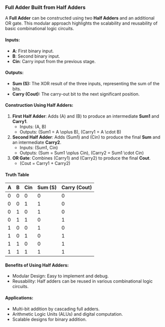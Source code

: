 
### Full Adder Built from Half Adders

A **Full Adder** can be constructed using two **Half Adders** and an additional OR gate. This modular approach highlights the scalability and reusability of basic combinational logic circuits.

#### Inputs:
- **A**: First binary input.
- **B**: Second binary input.
- **Cin**: Carry input from the previous stage.

#### Outputs:
- **Sum (S):** The XOR result of the three inputs, representing the sum of the bits.
- **Carry (Cout):** The carry-out bit to the next significant position.

#### Construction Using Half Adders:
1. **First Half Adder**: Adds \(A\) and \(B\) to produce an intermediate **Sum1** and **Carry1**.
   - Inputs: \(A, B\)
   - Outputs: \(Sum1 = A \oplus B\), \(Carry1 = A \cdot B\)
2. **Second Half Adder**: Adds \(Sum1\) and \(Cin\) to produce the final **Sum** and an intermediate **Carry2**.
   - Inputs: \(Sum1, Cin\)
   - Outputs: \(Sum = Sum1 \oplus Cin\), \(Carry2 = Sum1 \cdot Cin\)
3. **OR Gate**: Combines \(Carry1\) and \(Carry2\) to produce the final **Cout**.
   - \(Cout = Carry1 + Carry2\)

#### Truth Table

| A | B | Cin | Sum (S) | Carry (Cout) |
|---|---|-----|---------|--------------|
| 0 | 0 |  0  |    0    |      0       |
| 0 | 0 |  1  |    1    |      0       |
| 0 | 1 |  0  |    1    |      0       |
| 0 | 1 |  1  |    0    |      1       |
| 1 | 0 |  0  |    1    |      0       |
| 1 | 0 |  1  |    0    |      1       |
| 1 | 1 |  0  |    0    |      1       |
| 1 | 1 |  1  |    1    |      1       |

#### Benefits of Using Half Adders:
- Modular Design: Easy to implement and debug.
- Reusability: Half adders can be reused in various combinational logic circuits.

#### Applications:
- Multi-bit addition by cascading full adders.
- Arithmetic Logic Units (ALUs) and digital computation.
- Scalable designs for binary addition.

